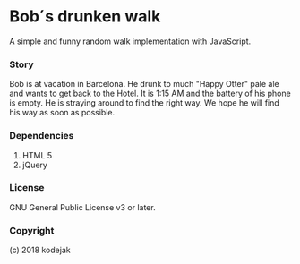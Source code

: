 # Bob&acute;s drunken walk
A simple and funny random walk implementation with JavaScript.

### Story
Bob is at vacation in Barcelona. He drunk to much "Happy Otter" pale ale and
wants to get back to the Hotel. It is 1:15 AM and the battery of his phone is
empty. He is straying around to find the right way.
We hope he will find his way as soon as possible.

### Dependencies
1. HTML 5
2. jQuery

### License
GNU General Public License v3 or later.

### Copyright
(c) 2018 kodejak
